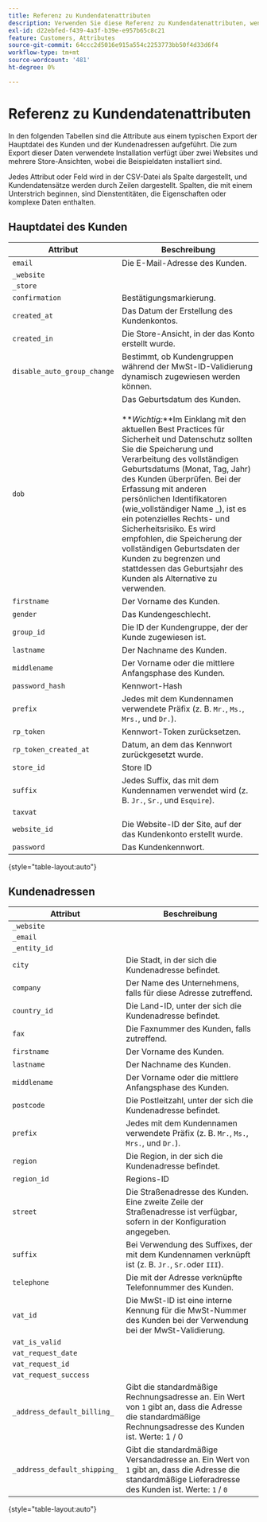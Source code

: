 ```yaml
---
title: Referenz zu Kundendatenattributen
description: Verwenden Sie diese Referenz zu Kundendatenattributen, wenn Sie mit Importen und Exporten von Kundendaten arbeiten.
exl-id: d22ebfed-f439-4a3f-b39e-e957b65c8c21
feature: Customers, Attributes
source-git-commit: 64ccc2d5016e915a554c2253773bb50f4d33d6f4
workflow-type: tm+mt
source-wordcount: '481'
ht-degree: 0%

---
```


# Referenz zu Kundendatenattributen

In den folgenden Tabellen sind die Attribute aus einem typischen Export der Hauptdatei des Kunden und der Kundenadressen aufgeführt. Die zum Export dieser Daten verwendete Installation verfügt über zwei Websites und mehrere Store-Ansichten, wobei die Beispieldaten installiert sind.

Jedes Attribut oder Feld wird in der CSV-Datei als Spalte dargestellt, und Kundendatensätze werden durch Zeilen dargestellt. Spalten, die mit einem Unterstrich beginnen, sind Dienstentitäten, die Eigenschaften oder komplexe Daten enthalten.

## Hauptdatei des Kunden

| Attribut | Beschreibung |
|--- |--- |
| `email` | Die E-Mail-Adresse des Kunden. |
| `_website` |  |
| `_store` |  |
| `confirmation` | Bestätigungsmarkierung. |
| `created_at` | Das Datum der Erstellung des Kundenkontos. |
| `created_in` | Die Store-Ansicht, in der das Konto erstellt wurde. |
| `disable_auto_group_change` | Bestimmt, ob Kundengruppen während der MwSt-ID-Validierung dynamisch zugewiesen werden können. |
| `dob` | Das Geburtsdatum des Kunden. <br><br>**_Wichtig:_**Im Einklang mit den aktuellen Best Practices für Sicherheit und Datenschutz sollten Sie die Speicherung und Verarbeitung des vollständigen Geburtsdatums (Monat, Tag, Jahr) des Kunden überprüfen. Bei der Erfassung mit anderen persönlichen Identifikatoren (wie_vollständiger Name _), ist es ein potenzielles Rechts- und Sicherheitsrisiko. Es wird empfohlen, die Speicherung der vollständigen Geburtsdaten der Kunden zu begrenzen und stattdessen das Geburtsjahr des Kunden als Alternative zu verwenden. |
| `firstname` | Der Vorname des Kunden. |
| `gender` | Das Kundengeschlecht. |
| `group_id` | Die ID der Kundengruppe, der der Kunde zugewiesen ist. |
| `lastname` | Der Nachname des Kunden. |
| `middlename` | Der Vorname oder die mittlere Anfangsphase des Kunden. |
| `password_hash` | Kennwort-Hash |
| `prefix` | Jedes mit dem Kundennamen verwendete Präfix (z. B. `Mr.`, `Ms.`, `Mrs.`, und `Dr.`). |
| `rp_token` | Kennwort-Token zurücksetzen. |
| `rp_token_created_at` | Datum, an dem das Kennwort zurückgesetzt wurde. |
| `store_id` | Store ID |
| `suffix` | Jedes Suffix, das mit dem Kundennamen verwendet wird (z. B. `Jr.`, `Sr.`, und `Esquire`). |
| `taxvat` |  |
| `website_id` | Die Website-ID der Site, auf der das Kundenkonto erstellt wurde. |
| `password` | Das Kundenkennwort. |

{style="table-layout:auto"}

## Kundenadressen

| Attribut | Beschreibung |
|--- |--- |
| `_website` |  |
| `_email` |  |
| `_entity_id` |  |
| `city` | Die Stadt, in der sich die Kundenadresse befindet. |
| `company` | Der Name des Unternehmens, falls für diese Adresse zutreffend. |
| `country_id` | Die Land-ID, unter der sich die Kundenadresse befindet. |
| `fax` | Die Faxnummer des Kunden, falls zutreffend. |
| `firstname` | Der Vorname des Kunden. |
| `lastname` | Der Nachname des Kunden. |
| `middlename` | Der Vorname oder die mittlere Anfangsphase des Kunden. |
| `postcode` | Die Postleitzahl, unter der sich die Kundenadresse befindet. |
| `prefix` | Jedes mit dem Kundennamen verwendete Präfix (z. B. `Mr.`, `Ms.`, `Mrs.`, und `Dr.`). |
| `region` | Die Region, in der sich die Kundenadresse befindet. |
| `region_id` | Regions-ID |
| `street` | Die Straßenadresse des Kunden. Eine zweite Zeile der Straßenadresse ist verfügbar, sofern in der Konfiguration angegeben. |
| `suffix` | Bei Verwendung des Suffixes, der mit dem Kundennamen verknüpft ist (z. B. `Jr.`, `Sr.`oder `III`). |
| `telephone` | Die mit der Adresse verknüpfte Telefonnummer des Kunden. |
| `vat_id` | Die MwSt-ID ist eine interne Kennung für die MwSt-Nummer des Kunden bei der Verwendung bei der MwSt-Validierung. |
| `vat_is_valid` |  |
| `vat_request_date` |  |
| `vat_request_id` |  |
| `vat_request_success` |  |
| `_address_default_billing_` | Gibt die standardmäßige Rechnungsadresse an. Ein Wert von `1` gibt an, dass die Adresse die standardmäßige Rechnungsadresse des Kunden ist. Werte: 1 / 0 |
| `_address_default_shipping_` | Gibt die standardmäßige Versandadresse an. Ein Wert von `1` gibt an, dass die Adresse die standardmäßige Lieferadresse des Kunden ist. Werte: `1` / `0` |

{style="table-layout:auto"}
